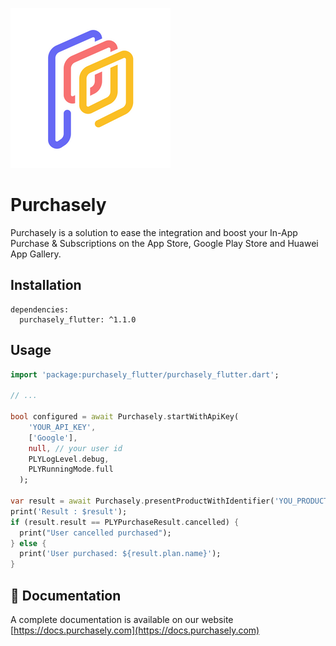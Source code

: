 ![Purchasely](images/icon.png)

# Purchasely

Purchasely is a solution to ease the integration and boost your In-App Purchase & Subscriptions on the App Store, Google Play Store and Huawei App Gallery.

## Installation

```
dependencies:
  purchasely_flutter: ^1.1.0
```

## Usage

```dart
import 'package:purchasely_flutter/purchasely_flutter.dart';

// ...

bool configured = await Purchasely.startWithApiKey(
    'YOUR_API_KEY',
    ['Google'],
    null, // your user id
    PLYLogLevel.debug,
    PLYRunningMode.full
  );

var result = await Purchasely.presentProductWithIdentifier('YOU_PRODUCT_ID');
print('Result : $result');
if (result.result == PLYPurchaseResult.cancelled) {
  print("User cancelled purchased");
} else {
  print('User purchased: ${result.plan.name}');
}
```

## 🏁 Documentation
A complete documentation is available on our website [https://docs.purchasely.com](https://docs.purchasely.com)
